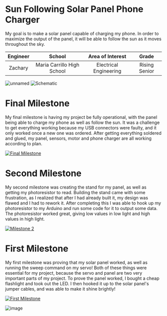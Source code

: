 ﻿# Sun Following Solar Panel Phone Charger
My goal is to make a solar panel capable of charging my phone. In order to maximize the output of the panel, it will be able to follow the sun as it moves throughout the sky.

| **Engineer** | **School** | **Area of Interest** | **Grade** |
|:--:|:--:|:--:|:--:|
| Zachary | Maria Carrillo High School | Electrical Engineering | Rising Senior

![unnamed](https://user-images.githubusercontent.com/107559808/176471329-6d9cc24b-a781-4f3f-9054-40c334f4d132.jpg)
![Schematic](https://user-images.githubusercontent.com/107559808/176446150-0b09fcec-88f7-4a55-bed6-eea0e26a928c.png)

# Final Milestone
My final milestone is having my project be fully operational, with the panel being able to charge my phone as well as follow the sun. It was a challenge to get everything working because my USB connectors were faulty, and it only worked once a new one was ordered. After getting everything soldered and glued, my panel, sensors, motor and phone charger are all working according to plan.

[![Final Milestone](https://res.cloudinary.com/marcomontalbano/image/upload/v1656425484/video_to_markdown/images/youtube--1AgnIt4nWs8-c05b58ac6eb4c4700831b2b3070cd403.jpg)](https://www.youtube.com/watch?v=1AgnIt4nWs8 "Milestone 3")

# Second Milestone
My second milestone was creating the stand for my panel, as well as getting my photoresistor to read. Building the stand came with some frustration, as I realized that after I had already built it, my design was flawed and I had to rework it. After completing this I was able to hook up my photoresistor to my Arduino and run some code for it to output some data. The photoresistor worked great, giving low values in low light and high values in high light.

[![Milestone 2](https://res.cloudinary.com/marcomontalbano/image/upload/v1656077319/video_to_markdown/images/youtube--9MuunznDPj0-c05b58ac6eb4c4700831b2b3070cd403.jpg)](https://youtu.be/9MuunznDPj0 "Milestone 2")

# First Milestone
  

My first milestone was proving that my solar panel worked, as well as running the sweep command on my servo! Both of these things were essential for my project, because the servo and panel are two very important parts of my project. To prove the panel worked, I bought a cheap flashlight and took out the LED. I then hooked it up to the solar panel's jumper cables, and was able to make it shine brightly!

[![First Milestone](https://res.cloudinary.com/marcomontalbano/image/upload/v1655738517/video_to_markdown/images/youtube--XqmFpu_RGnA-c05b58ac6eb4c4700831b2b3070cd403.jpg)](https://youtu.be/XqmFpu_RGnA "Milestone 1")

![image](https://user-images.githubusercontent.com/107559808/174310788-9a6bc3d9-c201-46d0-b00c-a1e15ff480f2.png)
